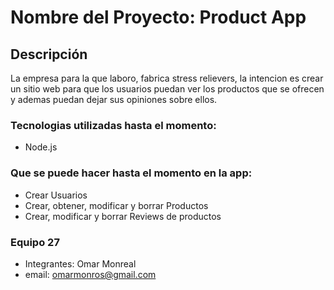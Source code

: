 # Nombre del Proyecto: Product App

## Descripción
La empresa para la que laboro, fabrica stress relievers, la intencion es crear un sitio web
para que los usuarios puedan ver los productos que se ofrecen y ademas puedan dejar sus opiniones
sobre ellos.

### Tecnologias utilizadas hasta el momento:
- Node.js

### Que se puede hacer hasta el momento en la app:
- Crear Usuarios
- Crear, obtener, modificar y borrar Productos
- Crear, modificar y borrar Reviews de productos

### Equipo 27
- Integrantes: Omar Monreal
- email: omarmonros@gmail.com